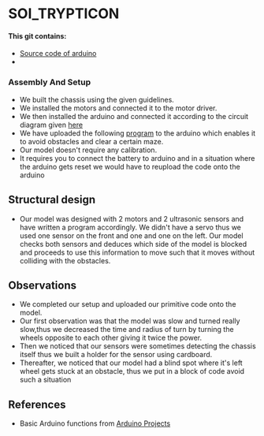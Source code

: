 # SOI_TRYPTICON

#### This git contains:
  - [Source code of arduino](https://github.com/AdumaRishithReddy/SOI_TRYPTICON/blob/main/normal.ino)
  -
  

### Assembly And Setup
  - We built the chassis using the given guidelines.
  - We installed the motors and connected it to the motor driver.
  - We then installed the arduino and connected it according to the circuit diagram given [here]()
  - We have uploaded the following [program]() to the arduino which enables it to avoid obstacles and clear a certain maze.
  - Our model doesn't require any calibration.
  - It requires you to connect the battery to arduino and in a situation where the arduino gets reset we would have to reupload the code onto the arduino
 
## Structural design
  - Our model was designed with 2 motors and 2 ultrasonic sensors and have written a program accordingly. We didn't have a servo thus we used one sensor on the front and one and one on the left. Our model checks both sensors and deduces which side of the model is blocked and proceeds to use this information to move such that it moves without colliding with the obstacles.

## Observations
  - We completed our setup and uploaded our primitive code onto the model.
  - Our first observation was that the model was slow and turned really slow,thus we decreased the time and radius of turn by turning the wheels opposite to each other giving it twice the power.
  - Then we noticed that our sensors were sometimes detecting the chassis itself thus we built a holder for the sensor using cardboard.
  - Thereafter, we noticed that our model had a blind spot where it's left wheel gets stuck at an obstacle, thus we put in a block of code avoid such a situation

## References
  - Basic Arduino functions from [Arduino Projects](https://create.arduino.cc/projecthub/saaketporay/ultrasonic-range-finder-9b10b6?ref=search&ref_id=ultrasonic&offset=4)
